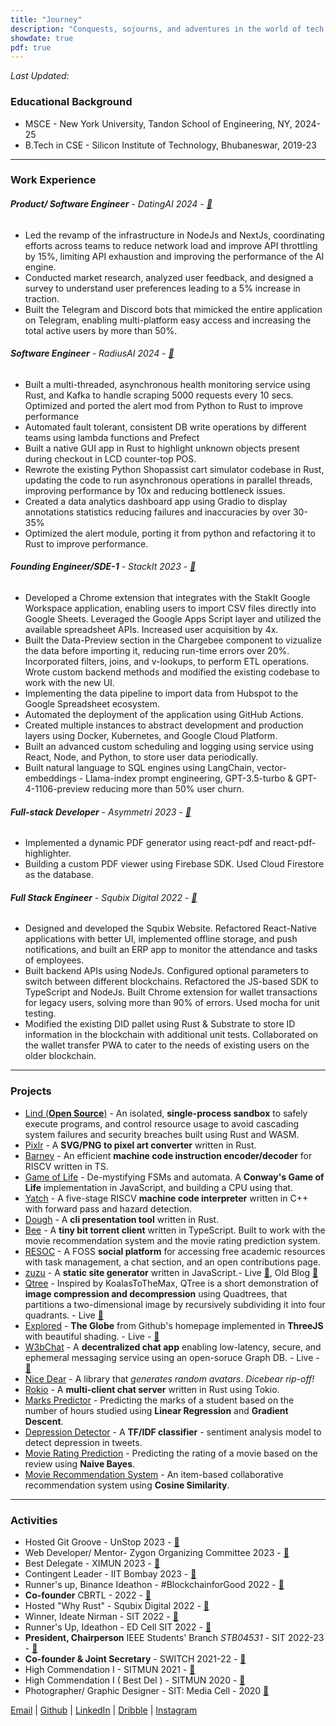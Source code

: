 ```yaml
---
title: "Journey"
description: "Conquests, sojourns, and adventures in the world of tech."
showdate: true
pdf: true
---
```

<script type="module" src="/assets/js/cv/main.js" ></script>
*Last Updated: <span class="update-date-time"></span>*

### Educational Background

- MSCE - New York University, Tandon School of Engineering, NY, 2024-25
- B.Tech in CSE - Silicon Institute of Technology, Bhubaneswar, 2019-23

---

### Work Experience

###### **Product/ Software Engineer** - DatingAI 2024 - [🔗](https://datingai.pro)
- Led the revamp of the infrastructure in NodeJs and NextJs, coordinating efforts across teams to reduce network load and improve API throttling by 15%, limiting API exhaustion and improving the performance of the AI engine.
- Conducted market research, analyzed user feedback, and designed a survey to understand user preferences leading to a 5% increase in traction.
- Built the Telegram and Discord bots that mimicked the entire application on Telegram, enabling multi-platform easy access and increasing the total active users by more than 50%.
###### **Software Engineer** - RadiusAI 2024 - [🔗](https://radius.ai)
- Built a multi-threaded, asynchronous health monitoring service using Rust, and Kafka to handle scraping 5000 requests every 10 secs. Optimized and ported the alert mod from Python to Rust to improve performance
- Automated fault tolerant, consistent DB write operations by different teams using lambda functions and Prefect
- Built a native GUI app in Rust to highlight unknown objects present during checkout in LCD counter-top POS.
- Rewrote the existing Python Shopassist cart simulator codebase in Rust, updating the code to run asynchronous operations in parallel threads, improving performance by 10x and reducing bottleneck issues.
- Created a data analytics dashboard app using Gradio to display annotations statistics reducing failures and inaccuracies by over 30-35%
- Optimized the alert module, porting it from python and refactoring it to Rust to improve performance.
###### **Founding Engineer/SDE-1** - StackIt 2023 - [🔗](https://nowstackit.com)
- Developed a Chrome extension that integrates with the StakIt Google Workspace application, enabling users to import CSV files directly into Google Sheets. Leveraged the Google Apps Script layer and utilized the available spreadsheet APIs. Increased user acquisition by 4x. 
- Built the Data-Preview section in the Chargebee component to vizualize the data before importing it, reducing run-time errors over 20%. Incorporated filters, joins, and v-lookups, to perform ETL operations. Wrote custom backend methods and modified the existing codebase to work with the new UI.
- Implementing the data pipeline to import data from Hubspot to the Google Spreadsheet ecosystem.
- Automated the deployment of the application using GitHub Actions.
- Created multiple instances to abstract development and production layers using Docker, Kubernetes, and Google Cloud Platform.
- Built an advanced custom scheduling and logging using service using React, Node, and Python, to store user data periodically.
- Built natural language to SQL engines using LangChain, vector-embeddings - Llama-index prompt engineering, GPT-3.5-turbo & GPT-4-1106-preview reducing more than 50% user churn.
###### **Full-stack Developer** - Asymmetri 2023 - [🔗](https://www.linkedin.com/company/asymmetri/)
- Implemented a dynamic PDF generator using react-pdf and react-pdf-highlighter.
- Building a custom PDF viewer using Firebase SDK. Used Cloud Firestore as the database.
###### **Full Stack Engineer** - Squbix Digital 2022 - [🔗](https://drive.google.com/file/d/1Pr6ttzQEk0Bj83pxCafFloiKx7KYOLJX/view?usp=sharing)
- Designed and developed the Squbix Website. Refactored React-Native applications with better UI, implemented offline storage, and push notifications, and built an ERP app to monitor the attendance and tasks of employees.
- Built backend APIs using NodeJs. Configured optional parameters to switch between different blockchains. Refactored the JS-based SDK to TypeScript and NodeJs. Built Chrome extension for wallet transactions for legacy users, solving more than 90% of errors. Used mocha for unit testing.
- Modified the existing DID pallet using Rust \& Substrate to store ID information in the blockchain with additional unit tests. Collaborated on the wallet transfer PWA to cater to the needs of existing users on the older blockchain.

---

### Projects
- [Lind (**Open Source**)](https://github.com/Lind-Project/) - An isolated, **single-process sandbox** to safely execute programs, and control resource usage to avoid cascading system failures and security breaches built using Rust and WASM.
- [Pixlr](https://github.com/fuzzymf/pixlr) - A **SVG/PNG to pixel art converter** written in Rust.
- [Barney](https://github.com/fuzzymf/barney) - An efficient **machine code instruction encoder/decoder** for RISCV written in TS.
- [Game of Life](https://anubhavp.dev/blog/gameoflife.html) - De-mystifying FSMs and automata. A **Conway's Game of Life** implementation in JavaScript, and building a CPU using that.
- [Yatch](github.com/fuzzymf/yatch) - A five-stage RISCV **machine code interpreter** written in C++ with forward pass and hazard detection.
- [Dough](https://github.com/fuzzymf/dough) - A **cli presentation tool** written in Rust.
- [Bee](https://github.com/fuzzymf/b) - A **tiny bit torrent client** written in TypeScript. Built to work with the movie recommendation system and the movie rating prediction system.
- [RESOC](https://github.com/fuzzymf/resoc) - A FOSS **social platform** for accessing free academic resources with task management, a chat section, and an open contributions page.
- [zuzu](https://github.com/fuzzymf/zuzu) - A **static site generator** written in JavaScript.- Live [🔗](https://anubhavp.dev/zuzu/), Old Blog [🔗](https://anubhavp.dev/oldblog/)
- [Qtree](https://github.com/fuzzymf/qd-compression) - Inspired by KoalasToTheMax, QTree is a short demonstration of **image compression and decompression** using Quadtrees, that partitions a two-dimensional image by recursively subdividing it into four quadrants. - Live [🔗](https://anubhavp.dev/blog/qtree/)
- [Explored](https://github.com/fuzzymf/explored) - **The Globe** from Github's homepage implemented in **ThreeJS** with beautiful shading. - Live  - [🔗](https://anubhavp.dev/explored/)
- [W3bChat](https://github.com/fuzzymf/w3bchat-dapp) - A **decentralized chat app** enabling low-latency, secure, and ephemeral messaging service using an open-soruce Graph DB. - Live  - [🔗](https://w3bchat-fadfa.web.app/)
- [Nice Dear](https://github.com/fuzzymf/nicedear) - A library that *generates random avatars*. *Dicebear rip-off!*
- [Rokio](https://github.com/fuzzymf/rust-tokio-chat-server) - A **multi-client chat server** written in Rust using Tokio.
- [Marks Predictor](https://github.com/fuzzymf/Marks-predictor) - Predicting the marks of a student based on the number of hours studied using **Linear Regression** and **Gradient Descent**.
- [Depression Detector](https://github.com/fuzzymf/Detecting-Depression-in-Tweets) - A **TF/IDF classifier** - sentiment analysis model to detect depression in tweets.
- [Movie Rating Prediction](https://github.com/fuzzymf/Movie-rating-prediction) - Predicting the rating of a movie based on the review using **Naive Bayes**.
- [Movie Recommendation System](https://github.com/fuzzymf/Movie-recommendation) - An item-based collaborative recommendation system using **Cosine Similarity**.

---

### Activities

- Hosted Git Groove - UnStop 2023 - [🔗](https://www.linkedin.com/posts/anubhabpatnaik0530_git-groove-getting-into-the-rhythm-of-version-activity-7050527332519862272-jniz?utm_source=share&utm_medium=member_desktop)
- Web Developer/ Mentor- Zygon Organizing Committee 2023 - [🔗](https://drive.google.com/file/d/1Xqf9fN3ABCQli4tqEc39RKe3iXkqf-sx/view?usp=share_link)
- Best Delegate - XIMUN 2023 - [🔗](https://drive.google.com/file/d/1vTZl3K2kRTJgDgFr3lN5mxSaz7pnwvc2/view?usp=sharing)
- Contingent Leader - IIT Bombay 2023 - [🔗](https://drive.google.com/file/d/1NMJChzaUcKUKqYJJW3EEGX2WogZyVPJh/view?usp=sharing)
- Runner's up, Binance Ideathon - #BlockchainforGood 2022 - [🔗](https://drive.google.com/file/d/1IcDC_7L4bw-PPsLsNhH9cS2ezDynDAMB/view?usp=share_🔗)
- **Co-founder** CBRTL - 2022 - [🔗](https://cbrtl.github.io)
- Hosted "Why Rust" - Squbix Digital 2022 - [🔗](https://www.linkedin.com/posts/anubhabpatnaik0530_i-hosted-a-tech-talk-last-week-and-it-went-activity-6987708219385122816-aq9z?utm_source=share&utm_medium=member_desktop)
- Winner, Ideate Nirman - SIT 2022 - [🔗](https://drive.google.com/file/d/1i--TyXYDPxMN5IbokTzFoTGE4K-rnpXM/view?usp=share_link)
- Runner's Up, Ideathon - ED Cell SIT 2022 - [🔗](https://drive.google.com/file/d/1i--TyXYDPxMN5IbokTzFoTGE4K-rnpXM/view?usp=share_link)
- **President, Chairperson** IEEE Students' Branch *STB04531* - SIT 2022-23 - [🔗](https://drive.google.com/file/d/1sbO7gOwsointY-x7aWPB8DfyrTFsCugl/view?usp=sharing)
- **Co-founder & Joint Secretary** - SWITCH 2021-22 - [🔗](https://drive.google.com/file/d/1Zub7ui2WCRYgN7tM0G8p-dbeFLirGR-d/view?usp=sharing)
- High Commendation I - SITMUN 2021 - [🔗](https://drive.google.com/file/d/1RI8fXtCTYrlYlX-dnGvfQQ76CHx0AEaq/view?usp=sharing)
- High Commendation I ( Best Del ) - SITMUN 2020 - [🔗](https://drive.google.com/file/d/1nbwySBjw8uUQH9bWY_vR0SeXt8x4B54M/view?usp=sharing)
- Photographer/ Graphic Designer - SIT: Media Cell - 2020 [🔗](https://drive.google.com/file/d/1z91iZPJxbJAIusamhn9BtrjMRN7pVH7k/view?usp=drivesdk)

[Email](mailto:anubhabr50@gmail.com) | [Github](https://github.com/fuzzymf) | [LinkedIn](https://www.linkedin.com/in/anubhabpatnaik/) | [Dribble](https://dribbble.com/fuzzymf) | [Instagram](https://www.instagram.com/anubhavclicks/)
<span class="download-cv"></span>
